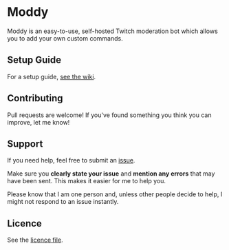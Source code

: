 # Moddy

Moddy is an easy-to-use, self-hosted Twitch moderation bot which allows you to add your own custom commands.

## Setup Guide

For a setup guide, [see the wiki](https://github.com/htbrown/moddy/wiki).

## Contributing

Pull requests are welcome! If you've found something you think you can improve, let me know!

## Support

If you need help, feel free to submit an [issue](https://github.com/htbrown/moddy/issues).

Make sure you **clearly state your issue** and **mention any errors** that may have been sent. This makes it easier for me to help you.

Please know that I am one person and, unless other people decide to help, I might not respond to an issue instantly.

## Licence

See the [licence file](https://github.com/htbrown/moddy/blob/master/LICENSE).

